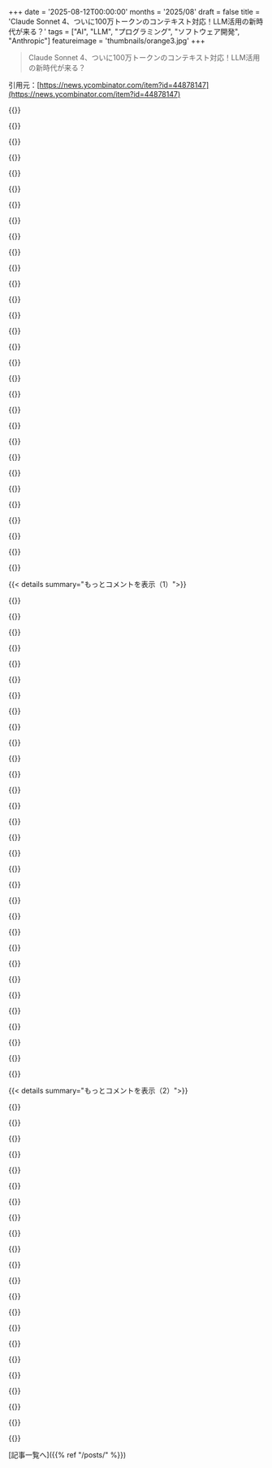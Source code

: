 +++
date = '2025-08-12T00:00:00'
months = '2025/08'
draft = false
title = 'Claude Sonnet 4、ついに100万トークンのコンテキスト対応！LLM活用の新時代が来る？'
tags = ["AI", "LLM", "プログラミング", "ソフトウェア開発", "Anthropic"]
featureimage = 'thumbnails/orange3.jpg'
+++

> Claude Sonnet 4、ついに100万トークンのコンテキスト対応！LLM活用の新時代が来る？

引用元：[https://news.ycombinator.com/item?id=44878147](https://news.ycombinator.com/item?id=44878147)




{{<matomeQuote body="プロのソフトウェアエンジニアとして、LLMのコンテキスト維持が本当に重要なんだ。少し良くなったモデルより、価格が超大事だね。コードベースをコンテキストウィンドウにぶち込めるのは良いけど、値上がりしたから管理が必要だ。Sonnetがどこまで役立つか、まだ価値があるか見えないんだよね。" userName="aliljet" createdAt="2025/08/12 16:33:13" color="">}}




{{<matomeQuote body="Claude Codeを数週間使ってみたけど、agentic AIからの純粋な価値はむしろマイナスだと結論したよ。でも、6～8ヶ月後にはもう一度試してみるつもり。" userName="benterix" createdAt="2025/08/12 16:40:40" color="">}}




{{<matomeQuote body="僕の場合、生産性が少なくとも3倍になったよ！みんな反対の意見が多いから、具体的に何してるか気になるな。役割や技術で差が出るのかもね。僕はNode.js/.NET/ReactでフルスタックWebアプリを開発していて、小さいスタートアップで3つのアプリを一人で管理してるんだ。" userName="cambaceres" createdAt="2025/08/12 16:59:40" color="#38d3d3">}}




{{<matomeQuote body="「価値がマイナス」と「生産性3倍」の矛盾、これは今の業界の中心的な疑問だね。CTOとしての僕の意見は、新しいツールを与えても効果的な使い方（テクニック）のトレーニングが少ないってこと。トラックを運転したことない人にトラックを渡すようなもの。ツールじゃなくてテクニックに焦点を当てるべきだよ。" userName="wiremine" createdAt="2025/08/12 17:35:53" color="#38d3d3">}}




{{<matomeQuote body="コンテキストはリポジトリにあるんだよ。LLMはすべての問題解決に必要なコンテキストを常に持つわけじゃない。大規模リポジトリは一台のマシンに収まらないし。人間も気が散る要素を取り除く必要があるように、LLMも適切な質問でリポジトリを理解できるようになるべきだよ。" userName="ants_everywhere" createdAt="2025/08/12 20:28:47" color="">}}




{{<matomeQuote body="大きなリポジトリが1台のマシンに収まらないって言うけど、人間だって問題全体を頭に入れるのは無理だよね。問題を分解して小さな塊で取り組む必要がある。人間ができるなら、プロンプトで指示されたLLMもできるはずだよ。" userName="onion2k" createdAt="2025/08/12 20:54:23" color="">}}




{{<matomeQuote body="僕はそうは思わないな。コードベース全体を常に頭に入れてるわけじゃないけど、いつかは全部把握してるし、それはLLMにはない感覚だよ。LLMはすごいけど、この点では人間には遠く及ばない。僕の理解はファイルリストから始まるわけじゃなく、常にプロジェクト全体の高レベルな理解がある。LLMは数十億行のコードで訓練されても、僕のコードベースは直感的に理解できないみたいだね。" userName="ehnto" createdAt="2025/08/13 03:14:59" color="#45d325">}}




{{<matomeQuote body="どうやるかは分からないけど、AIにはコードベース全体じゃなくて抽象化を使ってコンテキストを理解させるべきだよ。人間だってコードベース全体を頭に入れてないんだから、AIにも同じことを期待すべきじゃないね。" userName="alexchamberlain" createdAt="2025/08/12 16:43:44" color="">}}




{{<matomeQuote body="君はどんな仕事してるの？どうやって価値を測ってる？先週はClaude CodeをWeb開発で使ったよ。今週はESP32のファームウェアとLinuxカーネルドライバーを書くのに使ったんだ。間違いはあったけど、全体的な効率性ではかなりプラスだったよ。" userName="flowerthoughts" createdAt="2025/08/12 17:39:25" color="">}}




{{<matomeQuote body="コンテキストを増やしすぎるとLLMが混乱する可能性が高まるよ。長いコンテキストが原因で、リセットしないと途中で脱線しちゃうんだ。" userName="rootnod3" createdAt="2025/08/12 16:35:56" color="">}}




{{<matomeQuote body="記事でESP32ファームウェアやLinuxカーネルドライバーを書いたってあったけど、それって趣味のプロジェクト？商用プロジェクト？LLMは小さい趣味プロジェクトには強いけど、商用だと特殊な要件とか標準に合わせるのが難しくて失敗しがちだよね。どんなプロジェクトでそんなに良い結果出せたのか純粋に知りたいな。" userName="verall" createdAt="2025/08/12 17:55:30" color="#785bff">}}




{{<matomeQuote body="同感だよ、毎日Cursor使ってる。PRでClaudeが全部コード生成して、動いたけど何でかわかんないって人がいて、結局Claudeが”修正”した200行がそもそも壊れてなかったから削除したんだ。だからコード生成はさせない方がいいけど、オートコンプリートはマジで最高だよ。2つ以上の言語が分かれば、AIにシンタックスを埋めてもらえるから、ほとんど経験ない言語でも対応できるんだ。" userName="ericmcer" createdAt="2025/08/12 19:27:44" color="#38d3d3">}}




{{<matomeQuote body="LLMが効果的なコンテキストを維持するの、本当に必要だよね。俺、それ作ったんだ。まだ「使って！」とは言えないけど、https://github.com/gitsense/chat で詳細が見れるよ。npmの指示に従えば試せるはず。リポジトリ全体を読み込ませて、コンテキストビルダーで洗練させたり、AIアシスト検索でフロントエンドコードを見つけたりできるのが基本的なアイデアだよ。" userName="sdesol" createdAt="2025/08/12 16:46:52" color="#38d3d3">}}




{{<matomeQuote body="LLM（現在の実装）は確率的だから、一番ありそうな次のトークンを予測するには実際のコードが必要だよ。でも、コードベース全体を読み込むと、他のファイルが悪影響を与える可能性もあって、それ自体が問題になることもあるんだ。" userName="sdesol" createdAt="2025/08/12 16:57:27" color="#38d3d3">}}




{{<matomeQuote body="Claudeのコードにそれを強制させる方法って知ってる？オンラインでいくつか環境変数を見つけたんだけど、どうもちゃんと動かないみたいで。" userName="freedomben" createdAt="2025/08/12 16:53:34" color="">}}




{{<matomeQuote body="ピクセル単位の正確さでじゃないよ。ぼんやりと覚えてるだけで、脳が詳細を補完（ハルシネート）してるからそう感じないだけだ。比較対象としては、君が思ってるよりずっと近いんだよ。" userName="adastra22" createdAt="2025/08/13 04:52:19" color="">}}




{{<matomeQuote body="LLMは単なる統計的予測器じゃなく、人間の思考（確率的・連想的）と似てるって。パターン認識も得意だし、俺はLLMに要件を伝えたら人間より良い解決策を出してくれたよ。LLM批判は違うと思うな。俺の詳しい解説はここ見て：https://photonlines.substack.com/p/intuitive-and-visual-guid..." userName="photon_lines" createdAt="2025/08/12 17:21:23" color="#785bff">}}




{{<matomeQuote body="Next.jsとかで新規プロジェクト始めるなら、LLMは3〜10倍も生産性上がるぜ。でもさ、1000ファイル超えの社内コードベースで使うのは無理。新人ですらファイル探すのが大変なんだから。" userName="rs186" createdAt="2025/08/12 17:14:40" color="">}}




{{<matomeQuote body="LLMが生成するコードなんて10行くらいしか使えないよ。こんな記事を読むと、みんなの基準が低いのか、どうでもいいプロジェクトで使ってるのかって疑問に思うね。" userName="acedTrex" createdAt="2025/08/12 17:30:46" color="">}}




{{<matomeQuote body="LLMってニュアンス次第だね。React/TypescriptはClaudeに任せっきりでいい感じ。Storybookで確認したり、問題解決に使ってる。でもRuby on Railsは得意だから、テスト生成とか既存コードの改善に使うことが多いな。新しいRubyコードはあくまで叩き台。ツール使いこなすのが大事だよ。" userName="jeremy_k" createdAt="2025/08/12 17:47:18" color="#ff33a1">}}




{{<matomeQuote body="200ドル払えば「強制」できるよ（価値からしたら安いもんだろ）。" userName="artursapek" createdAt="2025/08/12 16:59:10" color="">}}




{{<matomeQuote body="計画的にコード書く人ならAIはめちゃくちゃ生産性上がるぞ。でも、説明の仕方も新しく学ぶ必要があるね。逆に、計画なしでいきなりコード書き始める人にはAIはイライラするだけになるだろうな。" userName="weego" createdAt="2025/08/12 18:21:07" color="#ff5733">}}




{{<matomeQuote body="俺、FAANGで10年以上働いてるけど、CopilotやClaude Codeみたいなツールはマジでめちゃくちゃ価値あるよ。使ってる人は忙しすぎて、こんなとこにコメントしてる暇ないんだ。" userName="oceanplexian" createdAt="2025/08/12 18:02:32" color="#38d3d3">}}




{{<matomeQuote body="AIが作ったPRを理解せずに出すのはAIのせいじゃない。それはプロとして失格だ。PRを出すなら、そのコードに全責任を持たなきゃいけないんだからな。" userName="senko" createdAt="2025/08/12 19:36:06" color="#45d325">}}




{{<matomeQuote body="Claude Codeが大規模コードベースでどう機能するかわかんないけど、俺のツールは大規模・エンタープライズ向けだよ。ドメインエキスパートがコンテキスト作るのが一番効率的だと思う。今じゃ俺のコードの95%はAI生成（設計は98%人間）で、LLM費用は1日2ドル、生成は30秒以内だね。" userName="sdesol" createdAt="2025/08/12 17:27:10" color="#45d325">}}




{{<matomeQuote body="LLMの記憶能力について、プログラマーの知識では評価できないと批判。写真記憶の人間と比較して、業界の傲慢さを指摘してるね。" userName="krainboltgreene" createdAt="2025/08/13 15:03:27" color="">}}




{{<matomeQuote body="LLMが全ての問題を解決するのに必要なコンテキストは持てないって意見だけど、実際1000万トークン以上必要なクエリってどのくらいあるの？って疑問を投げかけてるね。" userName="stuartjohnson12" createdAt="2025/08/12 20:45:00" color="">}}




{{<matomeQuote body="Claude Codeでトークンを節約しつつ効率的に使うためのコツだよ。コードベースをコンテキストに入れて、作業の区切りでダブルエスケープを使ってチェックポイントに戻るのがポイント。あと、”他の開発者が書いたコード”って言うとClaudeが問題を見つけやすいって裏技もあるらしいよ。複数チャットには/resumeが便利だよ。" userName="gdudeman" createdAt="2025/08/12 17:03:54" color="#38d3d3">}}




{{<matomeQuote body="興味深いね。Claudeにコードが”他の開発者”によって書かれたって言うと、なんでより多くの問題を見つけるんだろうね？" userName="seperman" createdAt="2025/08/12 18:56:58" color="#ff5c5c">}}




{{<matomeQuote body="ヒントありがとう！最新の変更をロールバックする方法を知りたいな。Git以外にも方法があるのかな？" userName="rvnx" createdAt="2025/08/12 17:05:46" color="">}}




{{< details summary="もっとコメントを表示（1）">}}

{{<matomeQuote body="Claude Code CLIをCursorみたいなツールより直接使うメリットって何かな？" userName="FajitaNachos" createdAt="2025/08/13 01:20:31" color="">}}




{{<matomeQuote body="私の経験だと、途中で戻るときに明示的に変更したって言わないと、古いコンテキストでファイルが上書きされちゃうから危険だよ。でも、XYZファイルを再読み込みさせれば大丈夫みたい。" userName="nojs" createdAt="2025/08/13 01:40:33" color="#38d3d3">}}




{{<matomeQuote body="”他の開発者が終わらせた”って言うとClaudeがもっと問題を見つけるって話、LLMがユーザーを喜ばせるために正直なフィードバックを出しにくいってことだよね。そんな小細工が必要なんて驚きだわ。" userName="cube00" createdAt="2025/08/13 04:40:10" color="#ff5c5c">}}




{{<matomeQuote body="これってプログラマー版の占星術みたいだね。「コードベースをたくさんコンテキストに入れる」って言うけど、そうしないとAIは何もしないと思ってるの？" userName="i_have_an_idea" createdAt="2025/08/12 21:42:14" color="">}}




{{<matomeQuote body="私はSerena MCPを使ってコンテキストを小さく保ってるよ。Claudeが主にコードベース検索にこれを使うから、効果的みたい。" userName="sixothree" createdAt="2025/08/12 19:27:19" color="#785bff">}}




{{<matomeQuote body="いつもClaudeに最後の5つのコミットと変更・ステージングされたファイルを読ませて分析させてるよ。これ、かなりうまくいくんだよね。" userName="bamboozled" createdAt="2025/08/13 03:09:26" color="#785bff">}}




{{<matomeQuote body="その「裏技」って、なんで一から始めるよりいいの？PCが手元にないから試せないんだけど、何がいいのか知りたいな。新しいコンテキストで始めれば、リスクなしで同じことできない？" userName="mattmanser" createdAt="2025/08/13 08:31:27" color="">}}




{{<matomeQuote body="これって別の話だと思う。人間は他人がした間違いを直すことについてよく書くよね。コードのリファクタリング、バグ修正、効率的なコード作成とかさ。他人がやったって書くと、モデルの中で別のパスがトリガーされるんじゃないかな。機嫌を取るんじゃなくて、物事を改善したいって私たちの欲求なんだと思うよ。" userName="razemio" createdAt="2025/08/13 06:13:19" color="#785bff">}}




{{<matomeQuote body="Claudeには、以前のセッションで「Claudeが」XYZを書いたって伝えるんだ（実際は俺が書いたんだけどね）。そのコンテキストを使って質問したり変更したりするんだ。" userName="oars" createdAt="2025/08/12 20:08:38" color="">}}




{{<matomeQuote body="俺の経験だと、Claudeは自分より他人を批判する傾向があるね。LLMが基本的に何でも「はい」って言ったり、デフォルトで良いアイデアだって言うのと似てる。訓練データや強化学習プロセスに埋め込まれた文化的なニュアンスが面白い形で反映されてると思うよ。" userName="bgilly" createdAt="2025/08/12 19:17:18" color="#ff33a1">}}




{{<matomeQuote body="Gitか、俺のお気に入り「それらの変更をすべて元に戻してくれ」って言うね。" userName="gdudeman" createdAt="2025/08/12 18:02:31" color="">}}




{{<matomeQuote body="それって具体的にどうやるの？Claudeの使い方に何か変更が必要なの？" userName="lucasfdacunha" createdAt="2025/08/12 20:41:39" color="">}}




{{<matomeQuote body="そんなこと言わないよ。LLMにX、Y、Zに関するファイルを読ませるんだ。コンテキストを与えることで、エージェントは次のステップをより良く計画し、正しいコードを最終的に書けるようになる。もしエージェントに大きな塊の仕事をさせるなら、盲目的にやらせるより良い結果が出るよ。Anthropicのベストプラクティスガイドにもそう書いてあるしね。ただ、Xを達成するメソッドを1つ作るだけなら、これは役に立たない。" userName="gdudeman" createdAt="2025/08/13 20:26:42" color="#785bff">}}




{{<matomeQuote body="Claudeはすごく協調的で、積極的に助けてくれるんだ。コーディングしてる時も、疑わしい点があっても好意的に解釈してくれる。開発者の仕事についてフィードバックを求めてる時もそうだね。「うちの開発者がこれ完成したって言ってるんだけど、確認してフィードバックくれる？」みたいに不信感を匂わせると、Claudeはちゃんと見てくれるよ。" userName="gdudeman" createdAt="2025/08/12 21:32:08" color="#45d325">}}




{{<matomeQuote body="いつもこうしてるんだけど、これでうまくいく時もあるけど、万能じゃないんだよね。Claudeはたまに会話全体があった方がいい結果になるみたい。" userName="Wowfunhappy" createdAt="2025/08/12 22:39:17" color="">}}




{{<matomeQuote body="メリットは、自分の好きなエディタを使えるってことだよ。エージェント的なワークフローのためだけに、自分のワークフローに合わない新しいソフトを覚える必要ないんだ。例えば、俺は15年以上tmux+vimで作業してるから、それを変えたくないんだよね。" userName="qafy" createdAt="2025/08/13 02:42:50" color="#ff5733">}}




{{<matomeQuote body="Claude CodeとGitを使う時の小技なんだけど、中間結果に満足したら`git add`で変更をステージングしておくのがいいよ（コミットは無しね）。そうすればClaudeがやらかしても、いつでもステージングした変更に戻れるから。未ステージングの変更を破棄するだけで、最新のコミットまでロールバックする必要がなくなるんだ。" userName="rtuin" createdAt="2025/08/12 22:51:49" color="#38d3d3">}}




{{<matomeQuote body="俺は使ってないけど、先日これを見かけたよ： https://github.com/RonitSachdev/ccundo" userName="SparkyMcUnicorn" createdAt="2025/08/12 18:30:49" color="">}}




{{<matomeQuote body="いや。俺は3つのMCPsをインストールしてるけど、これだけはガイダンスが不要なんだ。検索や参照を見つけるのに使ってるのを見るよ。インストールは一行だし、メンテナンスもいらない。メリットは、Claudeがファイルシステムを使ってファイルを探したり、コンテキストにファイルを読み込んだりする必要がないことだね。本当に重要なコードの部分にコンテキストを使えるんだ。あと、これで俺の結果はかなり良くなった気がするよ。" userName="sixothree" createdAt="2025/08/13 01:01:00" color="#ff5c5c">}}




{{<matomeQuote body="Claude Codeは、もっと柔軟なツールだよ： https://docs.anthropic.com/en/docs/claude-code/overview#why-..." userName="trenchpilgrim" createdAt="2025/08/13 02:42:47" color="">}}




{{<matomeQuote body="テキストボックスが空の時に、エスケープキーを2回押すと、これまでの自分の入力リストが表示されるよ。そこから好きなところに戻って、フォークできるんだ。" userName="gdudeman" createdAt="2025/08/12 21:30:32" color="#45d325">}}




{{<matomeQuote body="vs codeのひどさに付き合う必要がなくなるよ。" userName="KptMarchewa" createdAt="2025/08/13 08:38:08" color="">}}




{{<matomeQuote body="俺もこれで大体は用が足りてるよ。" userName="spike021" createdAt="2025/08/12 18:47:15" color="">}}




{{<matomeQuote body="悩まずに、とりあえず試してみればいいよ。まだ俺にとっては、そこまでうまくいかないけどね。初期の見出しを見つけるのは、まだClaudeより俺の方が全然得意なんだ。Astrologyは動くコードを生成しないからね =P" userName="bubblyworld" createdAt="2025/08/13 06:33:57" color="">}}




{{<matomeQuote body="LLMには記憶がないから、何か情報を与えてるよ。特に前日の作業に関連する変更の時にね。手動でコードをいじることもあるから、LLMは全部を把握してないんだ。AIと作業するコツは、細かく変更して頻繁にコミットすること。まるでスロットマシンみたいで、調子に乗ると何時間もの作業を失うこともあるから気を付けて！" userName="bamboozled" createdAt="2025/08/13 16:15:51" color="#785bff">}}




{{<matomeQuote body="勝手な想像だけど、これってLLMがよく見せるお追従を止めさせる効果があるのかも？もしアイデアが他人からで、ただ評価してるだけって言ったら、LLMは「そのアイデアはダメだ」って正直に言ってくれるようになるのかな？" userName="mcintyre1994" createdAt="2025/08/12 19:19:40" color="">}}




{{<matomeQuote body="普段はCCとか最近使ってるOpenCodeに、関連ファイルを探させてるんだ。だから、たくさんのファイルをコンテキストに添付しないようにしてる。でも、これが本当にトークンを節約してるのかは、正直よく分かんないんだよね。" userName="insane_dreamer" createdAt="2025/08/12 21:45:35" color="">}}




{{<matomeQuote body="これがオプションにあるのは良いけど、コンテキストが増えるとLLMが”気が散る”せいで出力品質が落ちるんだよね。もしユーザーがこのトレードオフを理解せず、オートモードで使い続けた場合、Claude Codeみたいなツールの生成するコードの品質はどうなっちゃうんだろうって心配だよ。" userName="tankenmate" createdAt="2025/08/12 16:21:54" color="#45d325">}}




{{<matomeQuote body="参考になりそうなリンクだよ。見てみてね！<br>https://simonwillison.net/2025/Jun/29/how-to-fix-your-contex...<br>https://www.dbreunig.com/2025/06/22/how-contexts-fail-and-ho..." userName="tehlike" createdAt="2025/08/12 16:28:24" color="#ff5c5c">}}




{{<matomeQuote body="SSMやMambaモデルだとどうなるか気になるね。これらはTransformerとコンテキストウィンドウの扱い方が違うし、Attention機構を使わないんだ。MambaはTransformerよりコンテキストウィンドウの拡張は得意だけど、明確なリコールは苦手らしい。でも、コンテキストのせいで”気が散る”かどうかは、まだ分かんないんだよね。" userName="cubefox" createdAt="2025/08/13 12:24:16" color="#ff5c5c">}}

{{</details>}}




{{< details summary="もっとコメントを表示（2）">}}

{{<matomeQuote body="今のところClaude Codeには組み込まれてないみたい。「他のClaude製品にも長尺コンテキストを導入する方法を検討中」って言ってたよ。きっとAnthropicはこの問題をすでに知っていて、ユーザーの月額料金が高くなる前に解決策を考えてるに違いないよ。" userName="bachittle" createdAt="2025/08/12 16:56:04" color="#38d3d3">}}




{{<matomeQuote body="自分にとっては、そうみたいだよ。CCでデフォルトになってるのを見たから、HNを見に来たんだ。" userName="PickledJesus" createdAt="2025/08/12 17:04:35" color="">}}




{{<matomeQuote body="CCのどこでそれが見れるの？" userName="novaleaf" createdAt="2025/08/12 17:53:35" color="">}}




{{<matomeQuote body="開いた時に通知が来て、デフォルトが変わったって教えてくれたよ。/modelで見れるんだ。ただ、Max (20x)のアカウントだけで、Proアカウントにはないみたいだね。" userName="PickledJesus" createdAt="2025/08/12 18:18:18" color="#ff5733">}}




{{<matomeQuote body="／modelで何て表示されてるか知りたいな？俺のはこれだよ。Claudeモデルを選択するとこで、セッションと将来のClaude Codeセッションに適用される。カスタムモデル名は--modelで指定できる。オプションは、1. デフォルト（推奨）：Opus 4.1（使用制限の50%まで）、それ以降はSonnet 4。2. Opus：複雑なタスク向け（使用制限に早く達する）。3. Sonnet：日常使い。4. Opus Plan Mode：プランモードではOpus 4.1、それ以外ではSonnet 4を使う" userName="Wowfunhappy" createdAt="2025/08/12 22:44:50" color="#785bff">}}




{{<matomeQuote body="ありがとう！ちなみに俺もmax 20xだけど、それ見当たらないんだよな" userName="novaleaf" createdAt="2025/08/12 18:38:58" color="">}}




{{<matomeQuote body="代わりに何するのがおすすめ？Claude Codeをよく使ってるんだけど、このあたりのベストプラクティスにはまだかなり初心者なんだ" userName="jasonthorsness" createdAt="2025/08/12 16:24:57" color="">}}




{{<matomeQuote body="AIに複数のファイルにまたがる計画（例：”01 create frontend.md”、”02 create backend.md”）を作らせて、同じコンテキストの使い回しでAIが混乱しそうなら、ステップごとに新しいコンテキストを作るといいよ。頻繁にコミットして、もしAIが間違った道に進むようなら、元の計画を修正して、その道に進まないように指示して、古い簡単なコードで新しいセッションを開始してみるんだ。ツールがあれば並行して複数の試行もできる（コンテナ＋Git worktreesがその一例）" userName="TheDong" createdAt="2025/08/12 16:38:44" color="#ff33a1">}}




{{<matomeQuote body="結局ファイルはぐちゃぐちゃになるんだよね。計画の一部での変更や学習が、下流の計画に適応されないことが多い。最終的には、中途半端な計画がごちゃ混ぜになってコンテキストも失われちゃうんだ。何が実装されて、何が未完成で、何が完全に無視されたのかを把握しようとして、無駄にトークンを使っちゃう。この方法で大規模なものを作った人のリンクとかある？いつも紙の上では良さそうに聞こえるんだけどな。うまくいってるシステムを見つけたいよ" userName="F7F7F7" createdAt="2025/08/12 16:49:54" color="#ff5c5c">}}




{{<matomeQuote body="CCだけに頼っちゃダメだよ。マイルストーンに到達したら、完全なパッチと技術仕様をコピーして、オリジナルのファイル、パッチ、仕様をGeminiに渡して、”同僚がやった仕事なんだけど、ベストプラクティスと仕様を満たしてる？”って聞いてみるんだ。Geminiが指摘するであろう、CCが見落とす点を補完するために、最適なフィードバックを選んでCCの作業を磨くんだ。これを繰り返す。CCがフィードバックをうまく聞かない時は、自分で変更する必要がある。この方法なら徐々にだけど、変化をより注意深く見れるし、新しいコンテキストと既存のコミットでCCを仕様に再調整できる。ちなみに、この方法はCCなしでもできて、Geminiは全体像を一度に見れるから、CCにファイルを細かく消費させるより早く素晴らしい結果につながるよ" userName="bredren" createdAt="2025/08/12 19:48:42" color="#ff5733">}}




{{<matomeQuote body="俺の経験だと、一度に一つの計画を作る方がうまくいくよ。プロンプトを作ってClaudeに実装させて、それが期待通りに動くか確認するんだ。それから初めて新しいことを頼む。俺はプロンプト作成を助けるエージェントを作ったんだ。”君は包括的でよく調査された機能実装プロンプト作成を専門とするエキスパートソフトウェアアーキテクトだ。君の唯一の目的は、既存のコードベースとドキュメントを分析して、新機能の詳細なプロンプトを作成することだ。君は常に深く考えてから回答する...”って感じ。俺のワークフローは：1）このエージェントを使って機能のプロンプトを作成。2）作成したプロンプトについてClaudeに計画を作成依頼。3）計画が良さそうならClaudeに実装依頼" userName="nzach" createdAt="2025/08/12 17:37:31" color="#ff5733">}}




{{<matomeQuote body="”君は常に深く考えてから回答する...”ってね。良い試みだけど、頼んだからって”深く考える”レベルをくれるわけじゃないよ" userName="cube00" createdAt="2025/08/12 18:10:11" color="">}}




{{<matomeQuote body="Anthropicの公式ドキュメントを見てみて。<br>https://docs.anthropic.com/en/docs/build-with-claude/prompt-..." userName="nzach" createdAt="2025/08/12 18:12:47" color="#ff5733">}}




{{<matomeQuote body="俺のシステムは、数百行の不変フィーチャーファイルと、進捗管理用の50行程度のstatus.mdを組み合わせるんだ。<br>Claude Codeコマンドにstatus.mdを参照させ、タスク選択やコンパクト化を指示。<br>作業終了後、ultrathinkでPRを出し、リファクタリングやテスト。<br>複雑なPRはセッションを自動でコンパクト化するよ。<br>マージ後はコンテキストをクリアして次の作業へ。<br>これで、複雑なフィーチャーでも複数PRを出せて、コンテキストも整理できる。<br>Swiftの16k行プロジェクトでもうまくいってるね。" userName="brandall10" createdAt="2025/08/12 17:04:59" color="#45d325">}}




{{<matomeQuote body="status.mdファイルの使い方について、もう少し詳しく教えてくれないかな？<br>具体的に何を入れるの？どんな価値があるの？" userName="nzach" createdAt="2025/08/12 18:16:57" color="">}}




{{<matomeQuote body="フィーチャーファイルから重要な詳細を抽出し、進捗に応じて更新されるタスクリストをstatus.mdで作るんだ。<br>status.mdは実装の”カーソル”として機能し、Claudeが管理する拡張ワーキングメモリになる。<br>これでクリーンなコンテキストで細かく作業できるよ。完了したらstatus.mdは捨てる。<br>CLAUDE.mdやフィーチャーファイルを可変にするのは良くないね。<br>CLAUDE.mdは簡潔に、フィーチャーファイルは簡単に壊れることがあるから。" userName="brandall10" createdAt="2025/08/12 22:07:54" color="#ff5733">}}




{{<matomeQuote body="僕はGemini-cli（無料2.5 Pro、期間限定）で仕様書を更新してるんだ。<br>実際のタスクはGitHub Issuesに保存して、Claude（時々Geminiも）が`gh` CLIツールでアクセスできるようにしてる。<br>でもこれって結局プロジェクト管理なんだよね。<br>コードと仕様がずれたら、どちらかを修正する必要がある。<br>Claudeはドキュメント通りに動くから、コードが大きく違っても人間のように判断して適応してくれるわけじゃないんだ。" userName="theshrike79" createdAt="2025/08/12 19:34:41" color="#ff5733">}}




{{<matomeQuote body="プロンプトを変更して再実行するのは、CursorがClaude Codeよりも圧倒的に優れている点だね。<br>これはコンテキストを小さく保つのにすごく強力なテクニックなんだ。やり取りや袋小路でコンテキストが汚れるのを防いでくれるから。<br>もっと広くサポートされてほしいな。" userName="wongarsu" createdAt="2025/08/12 17:02:51" color="">}}




{{<matomeQuote body="俺はClaude Codeでいつもこれやってるよ。<br>Escapeキーを2回押して、そこから”分岐”したい会話ポイントを選べばいいんだ。" userName="abound" createdAt="2025/08/12 18:12:50" color="#45d325">}}




{{<matomeQuote body="僕はメインのClaude Codeスレッド（なんて呼べばいいか分からないけど）を計画に使って、それからClaudeに特定の独立したタスクをサブエージェントに任せるよう明示的に指示してるんだ。<br>サブエージェントはメインスレッドのコンテキストウィンドウを消費しないんだよ。<br>テストやデバッグ、ビルドを任せるだけでも、かなりのコンテキストを節約できるからね。" userName="agotterer" createdAt="2025/08/12 17:34:32" color="#785bff">}}




{{<matomeQuote body="`＼clear`は、頻繁に使うべき管理ツールだよ。<br>タスクが終わったら、これでコンテキストをクリアするといい。" userName="sixothree" createdAt="2025/08/12 19:30:30" color="">}}

{{</details>}}



[記事一覧へ]({{% ref "/posts/" %}})
